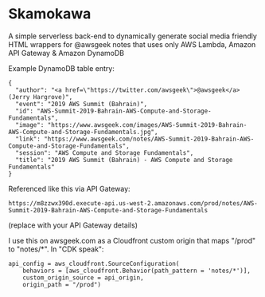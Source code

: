 
# Skamokawa

A simple serverless back-end to dynamically generate social media friendly HTML wrappers for @awsgeek notes that uses only AWS Lambda, Amazon API Gateway & Amazon DynamoDB

Example DynamoDB table entry:
```
{
  "author": "<a href=\"https://twitter.com/awsgeek\">@awsgeek</a> (Jerry Hargrove)",
  "event": "2019 AWS Summit (Bahrain)",
  "id": "AWS-Summit-2019-Bahrain-AWS-Compute-and-Storage-Fundamentals",
  "image": "https://www.awsgeek.com/images/AWS-Summit-2019-Bahrain-AWS-Compute-and-Storage-Fundamentals.jpg",
  "link": "https://www.awsgeek.com/notes/AWS-Summit-2019-Bahrain-AWS-Compute-and-Storage-Fundamentals",
  "session": "AWS Compute and Storage Fundamentals",
  "title": "2019 AWS Summit (Bahrain) - AWS Compute and Storage Fundamentals"
}
```

Referenced like this via API Gateway:
```
https://m8zzwx390d.execute-api.us-west-2.amazonaws.com/prod/notes/AWS-Summit-2019-Bahrain-AWS-Compute-and-Storage-Fundamentals
```
(replace with your API Gateway details)

I use this on awsgeek.com as a Cloudfront custom origin that maps "/prod" to "notes/*". In "CDK speak":
```
api_config = aws_cloudfront.SourceConfiguration(
    behaviors = [aws_cloudfront.Behavior(path_pattern = 'notes/*')], 
    custom_origin_source = api_origin,
    origin_path = "/prod")
```
